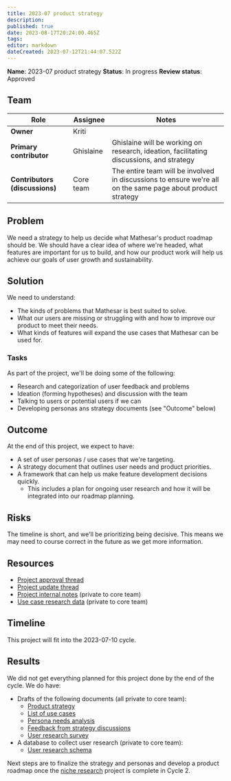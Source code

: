 ```yaml
---
title: 2023-07 product strategy
description: 
published: true
date: 2023-08-17T20:24:00.465Z
tags: 
editor: markdown
dateCreated: 2023-07-12T21:44:07.522Z
---
```


**Name**: 2023-07 product strategy
**Status**: In progress
**Review status**: Approved

## Team

| Role | Assignee | Notes |
|-|-|-|
| **Owner** | Kriti | |
| **Primary contributor** | Ghislaine | Ghislaine will be working on research, ideation, facilitating discussions, and strategy |
| **Contributors (discussions)** | Core team | The entire team will be involved in discussions to ensure we're all on the same page about product strategy |

## Problem
We need a strategy to help us decide what Mathesar's product roadmap should be. We should have a clear idea of where we're headed, what features are important for us to build, and how our product work will help us achieve our goals of user growth and sustainability.

## Solution
We need to understand:
- The kinds of problems that Mathesar is best suited to solve.
- What our users are missing or struggling with and how to improve our product to meet their needs.
- What kinds of features will expand the use cases that Mathesar can be used for.

### Tasks
As part of the project, we'll be doing some of the following:
- Research and categorization of user feedback and problems
- Ideation (forming hypotheses) and discussion with the team
- Talking to users or potential users if we can
- Developing personas ans strategy documents (see "Outcome" below)

## Outcome
At the end of this project, we expect to have:
- A set of user personas / use cases that we're targeting.
- A strategy document that outlines user needs and product priorities.
- A framework that can help us make feature development decisions quickly.
  - This includes a plan for ongoing user research and how it will be integrated into our roadmap planning.

## Risks
The timeline is short, and we'll be prioritizing being decisive. This means we may need to course correct in the future as we get more information.

## Resources
- [Project approval thread](https://groups.google.com/a/mathesar.org/g/mathesar-developers/c/b7FlFSDH7Z8/m/nHmLvaADAAAJ)
- [Project update thread](https://groups.google.com/a/mathesar.org/g/mathesar-developers/c/wGIj3Yfh7us/m/0SyW5gtWAAAJ)
- [Project internal notes](https://hackmd.io/Ys9xfGZBTK-OaSCTrKPxNw?view) (private to core team)
- [Use case research data](https://internal.mathesar.org/db/mathesar_tables/14/) (private to core team)

## Timeline
This project will fit into the 2023-07-10 cycle.

## Results
We did not get everything planned for this project done by the end of the cycle. We do have:
- Drafts of the following documents (all private to core team):
	-	[Product strategy](https://docs.google.com/document/d/1RDd-HGTANfzFmKiTQArb3N26Y4o7R8md3iHTOlxVygI/edit) 
  - [List of use cases](https://hackmd.io/wC38kFL-Q6mR2TJR2_ZCEw)
  - [Persona needs analysis](https://hackmd.io/TeTCKnX4QUCik3iwDBhtkQ)
  - [Feedback from strategy discussions](https://hackmd.io/zYChtLI2RSiSs8-61zN3Yw)
  - [User research survey](https://hackmd.io/NI4LU3GrQ62vl5_nyOa2LA)
- A database to collect user research (private to core team):
	- [User research schema](https://internal.mathesar.org/db/mathesar_tables/14/)
  
Next steps are to finalize the strategy and personas and develop a product roadmap once the [niche research](/en/projects/niche-research) project is complete in Cycle 2.